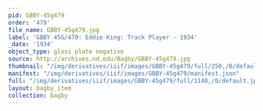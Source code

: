 ```yaml
---
pid: GBBY-45g479
order: '479'
file_name: GBBY-45g479.jpg
label: 'GBBY 45G/479: Eddie King: Track Player - 1934'
_date: '1934'
object_type: glass plate negative
source: http://archives.nd.edu/Bagby/GBBY-45g479.jpg
thumbnail: "/img/derivatives/iiif/images/GBBY-45g479/full/250,/0/default.jpg"
manifest: "/img/derivatives/iiif/images/GBBY-45g479/manifest.json"
full: "/img/derivatives/iiif/images/GBBY-45g479/full/1140,/0/default.jpg"
layout: bagby_item
collection: bagby
---
```

